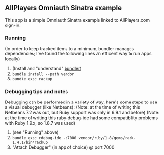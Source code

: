 ## AllPlayers Omniauth Sinatra example

This app is a simple Omniauth Sinatra example linked to AllPlayers.com sign-in.


### Running

(In order to keep tracked items to a minimum, bundler manages dependencies; I've found the following lines an efficent way to run apps locally)

1. (Install and "understand" [bundler](http://gembundler.com/))
2. `bundle install --path vendor`
3. `bundle exec rackup`


### Debugging tips and notes

Debugging can be performed in a variety of way, here's some steps to use a visual debugger (like Netbeans):
(Note: at the time of writing this Netbeans 7.2 was out, but Ruby support was only in 6.9.1 and before)
(Note: at the time of writing this ruby-debug-ide had some compatibility problems with Ruby 1.9.x, so 1.8.7 was used)

1. (see "Running" above)
2. `bundle exec rdebug-ide -p7000 vendor/ruby/1.8/gems/rack-1.4.1/bin/rackup`
3. "Attach Debugger" (in app of choice) @ port 7000

